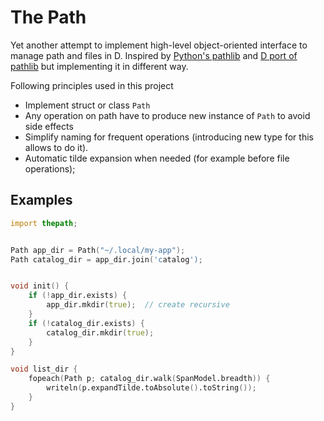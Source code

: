 # The Path

Yet another attempt to implement high-level object-oriented interface
to manage path and files in D.
Inspired by [Python's pathlib](https://docs.python.org/3/library/pathlib.html)
and [D port of pathlib](https://code.dlang.org/packages/pathlib) but
implementing it in different way.

Following principles used in this project
- Implement struct or class `Path`
- Any operation on path have to produce new instance of `Path`
  to avoid side effects
- Simplify naming for frequent operations (introducing new type for this allows to do it).
- Automatic tilde expansion when needed (for example before file operations);


## Examples

```d
import thepath;


Path app_dir = Path("~/.local/my-app");
Path catalog_dir = app_dir.join('catalog');


void init() {
    if (!app_dir.exists) {
        app_dir.mkdir(true);  // create recursive
    }
    if (!catalog_dir.exists) {
        catalog_dir.mkdir(true);
    }
}

void list_dir {
    fopeach(Path p; catalog_dir.walk(SpanModel.breadth)) {
        writeln(p.expandTilde.toAbsolute().toString());
    }
}
```
